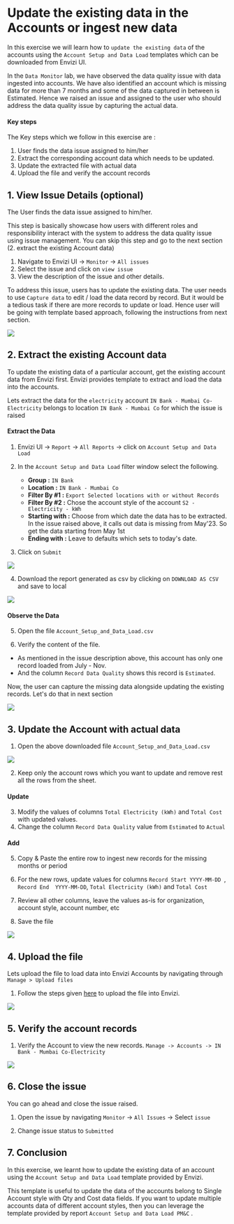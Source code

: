 
# Update the existing data in the Accounts or ingest new data

In this exercise we will learn how to `update the existing data` of the accounts using the `Account Setup and Data Load` templates which can be downloaded from Envizi UI.

In the `Data Monitor` lab, we have observed the data quality issue with data ingested into accounts. We have also identified an account which is  missing data for more than 7 months and some of the data captured in between is Estimated. Hence we raised an issue and assigned to the user who should address the data quality issue by capturing the actual data. 

#### Key steps

The Key steps which we follow in this exercise are :

1. User finds the data issue assigned to him/her 
2. Extract the corresponding account data which needs to be updated.
3. Update the extracted file with actual data
4. Upload the file and verify the account records

## 1. View Issue Details (optional)

The User finds the data issue assigned to him/her.

This step is basically showcase how users with different roles and responsibility interact with the system to address the data quality issue using issue management. You can skip this step and go to the next section (2. extract the existing Account data)

1. Navigate to Envizi UI  -> `Monitor` -> `All issues` 
2. Select the issue and click on `view issue`
3. View the description of the issue and other details.

To address this issue, users has to update the existing data. The user needs to use `Capture data` to edit / load  the data record by record. But it would be a tedious task if there are more records to update or load. Hence user will be going with template based approach, following the instructions from next section.

<img src="images/Envizi-Estimate-data-issue.png">

## 2. Extract the existing Account data

To update the existing data of a particular account, get the existing account data from Envizi first. Envizi provides template to extract and load the data into the accounts. 

Lets extract the data for the  `electricity` account `IN Bank - Mumbai Co-Electricity`  belongs to location `IN Bank - Mumbai Co` for which the issue is raised

#### Extract the Data

1. Envizi UI -> `Report` -> `All Reports` -> click on `Account Setup and Data Load`
   
2. In the `Account Setup and Data Load` filter window select the following.
   - **Group :** `IN Bank`
   - **Location :**  `IN Bank - Mumbai Co`
   - **Filter By #1 :** `Export Selected locations with or without Records` 
   - **Filter By #2 :** Chose the account style of the account `S2 - Electricity - kWh` 
   - **Starting with :** Choose from which date the data has to be extracted. In the issue raised above, it calls out data is missing from May'23. So get the data starting from May 1st 
    - **Ending with :** Leave to defaults which sets to today's date.
    
3. Click on `Submit`

<img src="images/Envizi-account-setup-report-3.png">

4. Download the report generated as csv by clicking on `DOWNLOAD AS CSV`  and save to local

<img src="images/Envizi-account-setup-report-4.png">

#### Observe the Data

5. Open the file `Account_Setup_and_Data_Load.csv`

5. Verify the content of the file. 
- As mentioned in the issue description above, this account has only one record loaded from July - Nov. 
- And the column `Record Data Quality`  shows this record is `Estimated`.

Now, the user can capture the missing data alongside updating the existing records. Let's do that in next section

<img src="images/Extracted-Account-data.png">

## 3. Update the Account with actual data

1. Open the above downloaded file `Account_Setup_and_Data_Load.csv`

<img src="images/Extracted-Account-data.png">

2. Keep only the account rows which you want to update and remove rest all the rows from the sheet.
   
#### Update
3. Modify the values of columns `Total Electricity (kWh)`  and `Total Cost` with updated values.  
4. Change the column `Record Data Quality` value from  `Estimated` to `Actual`

#### Add
5. Copy & Paste the entire row to ingest new records for the missing months or period
6. For the new rows, update values for columns `Record Start YYYY-MM-DD `, `Record End  YYYY-MM-DD`, `Total Electricity (kWh)`  and `Total Cost` 

7. Review all other columns, leave the values as-is for organization, account style, account number, etc 
8. Save the file

<img src="images/Updated-Account-data-file.png">

## 4. Upload the file

Lets upload the file to load data into Envizi Accounts by navigating through  `Manage > Upload files`  

1. Follow the steps given [here](../201-uploading-a-file) to upload the file into Envizi.

<img src="images/Upload-Files-1.png">

## 5. Verify the account records

1. Verify the Account to view the new records. `Manage -> Accounts -> IN Bank - Mumbai Co-Electricity` 

<img src="images/Account-Summary-Updated-Records.png"> 

## 6. Close the issue

You can go ahead and close the issue raised. 

1. Open the issue by navigating `Monitor` -> `All Issues` -> Select `issue`

2. Change issue status to `Submitted`

## 7. Conclusion

In this exercise, we learnt how to update the existing data of an account using the `Account Setup and Data Load` template provided by Envizi.

This template is useful to update the data of the accounts belong to Single Account style with Qty and Cost data fields. If you want to update multiple accounts data of different account styles, then you can leverage the template provided by report `Account Setup and Data Load PM&C` . 

